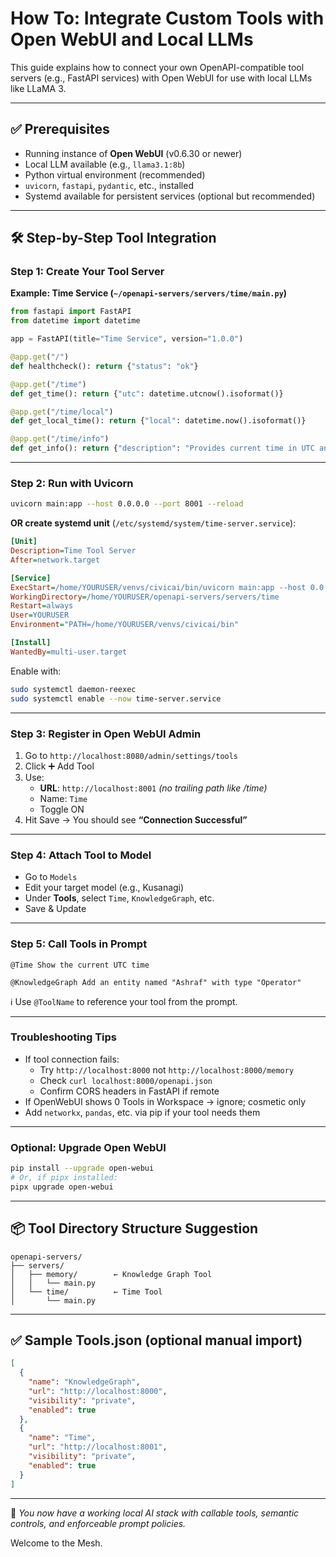 
# How To: Integrate Custom Tools with Open WebUI and Local LLMs

This guide explains how to connect your own OpenAPI-compatible tool servers (e.g., FastAPI services) with Open WebUI for use with local LLMs like LLaMA 3.

---

## ✅ Prerequisites

- Running instance of **Open WebUI** (v0.6.30 or newer)
- Local LLM available (e.g., `llama3.1:8b`)
- Python virtual environment (recommended)
- `uvicorn`, `fastapi`, `pydantic`, etc., installed
- Systemd available for persistent services (optional but recommended)

---

## 🛠️ Step-by-Step Tool Integration

### Step 1: Create Your Tool Server

**Example: Time Service (`~/openapi-servers/servers/time/main.py`)**

```python
from fastapi import FastAPI
from datetime import datetime

app = FastAPI(title="Time Service", version="1.0.0")

@app.get("/")
def healthcheck(): return {"status": "ok"}

@app.get("/time")
def get_time(): return {"utc": datetime.utcnow().isoformat()}

@app.get("/time/local")
def get_local_time(): return {"local": datetime.now().isoformat()}

@app.get("/time/info")
def get_info(): return {"description": "Provides current time in UTC and local."}
```

---

### Step 2: Run with Uvicorn

```bash
uvicorn main:app --host 0.0.0.0 --port 8001 --reload
```

**OR create systemd unit** (`/etc/systemd/system/time-server.service`):

```ini
[Unit]
Description=Time Tool Server
After=network.target

[Service]
ExecStart=/home/YOURUSER/venvs/civicai/bin/uvicorn main:app --host 0.0.0.0 --port 8001
WorkingDirectory=/home/YOURUSER/openapi-servers/servers/time
Restart=always
User=YOURUSER
Environment="PATH=/home/YOURUSER/venvs/civicai/bin"

[Install]
WantedBy=multi-user.target
```

Enable with:

```bash
sudo systemctl daemon-reexec
sudo systemctl enable --now time-server.service
```

---

### Step 3: Register in Open WebUI Admin

1. Go to `http://localhost:8080/admin/settings/tools`
2. Click ➕ Add Tool
3. Use:
    - **URL**: `http://localhost:8001` *(no trailing path like /time)*
    - Name: `Time`
    - Toggle ON
4. Hit Save → You should see **“Connection Successful”**

---

### Step 4: Attach Tool to Model

- Go to `Models`
- Edit your target model (e.g., Kusanagi)
- Under **Tools**, select `Time`, `KnowledgeGraph`, etc.
- Save & Update

---

### Step 5: Call Tools in Prompt

```text
@Time Show the current UTC time

@KnowledgeGraph Add an entity named "Ashraf" with type "Operator"
```

ℹ️ Use `@ToolName` to reference your tool from the prompt.

---

### Troubleshooting Tips

- If tool connection fails:
  - Try `http://localhost:8000` not `http://localhost:8000/memory`
  - Check `curl localhost:8000/openapi.json`
  - Confirm CORS headers in FastAPI if remote
- If OpenWebUI shows 0 Tools in Workspace → ignore; cosmetic only
- Add `networkx`, `pandas`, etc. via pip if your tool needs them

---

### Optional: Upgrade Open WebUI

```bash
pip install --upgrade open-webui
# Or, if pipx installed:
pipx upgrade open-webui
```

---

## 📦 Tool Directory Structure Suggestion

```
openapi-servers/
├── servers/
│   ├── memory/        ← Knowledge Graph Tool
│   │   └── main.py
│   └── time/          ← Time Tool
│       └── main.py
```

---

## ✅ Sample Tools.json (optional manual import)

```json
[
  {
    "name": "KnowledgeGraph",
    "url": "http://localhost:8000",
    "visibility": "private",
    "enabled": true
  },
  {
    "name": "Time",
    "url": "http://localhost:8001",
    "visibility": "private",
    "enabled": true
  }
]
```

---

🧠 *You now have a working local AI stack with callable tools, semantic controls, and enforceable prompt policies.*

Welcome to the Mesh.
